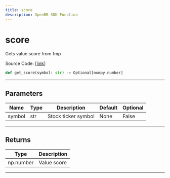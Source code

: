 ```yaml
---
title: score
description: OpenBB SDK Function
---
```


# score

Gets value score from fmp

Source Code: [[link](https://github.com/OpenBB-finance/OpenBBTerminal/tree/main/openbb_terminal/stocks/fundamental_analysis/fmp_model.py#L25)]
```python
def get_score(symbol: str) -> Optional[numpy.number]
```
---
## Parameters
| Name | Type | Description | Default | Optional |
| ---- | ---- | ----------- | ------- | -------- |
| symbol | str | Stock ticker symbol | None | False |

---
## Returns
| Type | Description |
| ---- | ----------- |
| np.number | Value score |
---
